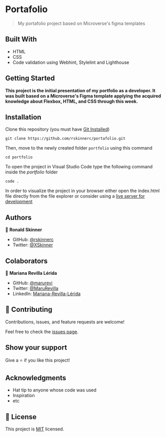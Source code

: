 # Portafolio

> My portafolio project based on Microverse's figma templates

## Built With

- HTML
- CSS
- Code validation using Webhint, Stylelint and Lighthouse

## Getting Started

**This project is the initial presentation of my portfolio as a developer. It was built based on a Microverse's Figma template applying the acquired knowledge about Flexbox, HTML, and CSS through this week.**

## Installation

Clone this repository (you must have [Git Installed](https://github.com/git-guides/install-git))

`git clone https://github.com/rskinnerc/portafolio.git`

Then, move to the newly created folder `portfolio` using this command

`cd portfolio`

To open the project in Visual Studio Code type the following command inside the _portfolio_ folder

`code .`

In order to visualize the project in your browser either open the index.html file directly from the file explorer or consider using a [live server for development ](https://marketplace.visualstudio.com/items?itemName=ritwickdey.LiveServer)

## Authors

👤 **Ronald Skinner**

- GitHub: [@rskinnerc](https://github.com/rskinnerc)
- Twitter: [@XSkinner](https://twitter.com/XSkinner)

## Colaborators

👤 **Mariana Revilla Lérida**

- GitHub: [@marurevi](https://github.com/marurevi)
- Twitter: [@MaruRevilla](https://twitter.com/MaruRevilla)
- LinkedIn: [Mariana-Revilla-Lérida](https://linkedin.com/in/mariana-revilla-lérida-a12aba143)

## 🤝 Contributing

Contributions, issues, and feature requests are welcome!

Feel free to check the [issues page](../../issues/).

## Show your support

Give a ⭐️ if you like this project!

## Acknowledgments

- Hat tip to anyone whose code was used
- Inspiration
- etc

## 📝 License

This project is [MIT](./MIT.md) licensed.
